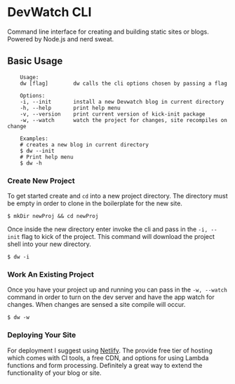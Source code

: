 # DevWatch CLI

Command line interface for creating and building static sites or blogs. Powered by Node.js and nerd sweat.

## Basic Usage

```
    Usage:
    dw [flag]        dw calls the cli options chosen by passing a flag

    Options:
    -i, --init       install a new Devwatch blog in current directory
    -h, --help       print help menu
    -v, --version    print current version of kick-init package
    -w, --watch      watch the project for changes, site recompiles on change

    Examples:
    # creates a new blog in current directory
    $ dw --init
    # Print help menu
    $ dw -h
```

### Create New Project

To get started create and `cd` into a new project directory. The directory must be empty in order to clone in the boilerplate for the new site.

```
$ mkDir newProj && cd newProj
```

Once inside the new directory enter invoke the cli and pass in the `-i, --init` flag to kick of the project. This command will download the project shell into your new directory.

```
$ dw -i
```

### Work An Existing Project

Once you have your project up and running you can pass in the `-w, --watch` command in order to turn on the dev server and have the app watch for changes. When changes are sensed a site compile will occur.

```
$ dw -w
```

### Deploying Your Site

For deployment I suggest using [Netlify](https://www.netlify.com/). The provide free tier of hosting which comes with CI tools, a free CDN, and options for using Lambda functions and form processing. Definitely a great way to extend the functionality of your blog or site.
